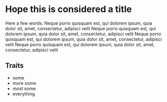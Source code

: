 # Hope this is considered a title
Here a few words: Neque porro quisquam est, qui dolorem ipsum, quia dolor sit, amet, consectetur, adipisci velit  Neque porro quisquam est, qui dolorem ipsum, quia dolor sit, amet, consectetur, adipisci velit 
Neque porro quisquam est, qui dolorem ipsum, quia dolor sit, amet, consectetur, adipisci velit  Neque porro quisquam est, qui dolorem ipsum, quia dolor sit, amet, consectetur, adipisci velit 

## Traits

* some
* more some
* most some
* everything

